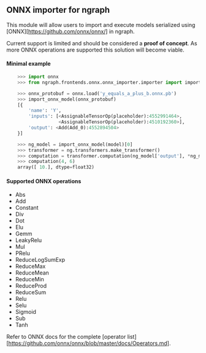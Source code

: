 ## ONNX importer for ngraph

This module will allow users to import and execute models
serialized using [ONNX][https://github.com/onnx/onnx/] in ngraph.

Current support is limited and should be considered a **proof of concept**.
As more ONNX operations are supported this solution will become viable.

#### Minimal example

```python
    >>> import onnx
    >>> from ngraph.frontends.onnx.onnx_importer.importer import import_onnx_model

    >>> onnx_protobuf = onnx.load('y_equals_a_plus_b.onnx.pb')
    >>> import_onnx_model(onnx_protobuf)
    [{
        'name': 'Y',
        'inputs': [<AssignableTensorOp(placeholder):4552991464>,
                   <AssignableTensorOp(placeholder):4510192360>],
        'output': <Add(Add_0):4552894504>
    }]

    >>> ng_model = import_onnx_model(model)[0]
    >>> transformer = ng.transformers.make_transformer()
    >>> computation = transformer.computation(ng_model['output'], *ng_model['inputs'])
    >>> computation(4, 6)
    array([ 10.], dtype=float32)
```

#### Supported ONNX operations

* Abs
* Add
* Constant
* Div
* Dot
* Elu
* Gemm
* LeakyRelu
* Mul
* PRelu
* ReduceLogSumExp
* ReduceMax
* ReduceMean
* ReduceMin
* ReduceProd
* ReduceSum
* Relu
* Selu
* Sigmoid
* Sub
* Tanh

Refer to ONNX docs for the complete
[operator list][https://github.com/onnx/onnx/blob/master/docs/Operators.md].
